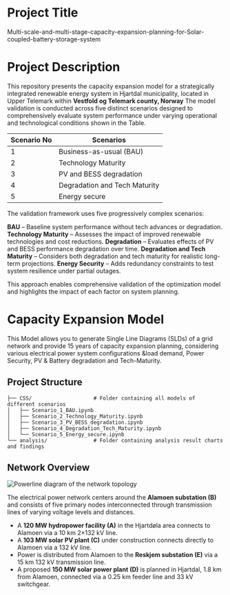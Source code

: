 # Project Title

 Multi-scale-and-multi-stage-capacity-expansion-planning-for-Solar-coupled-battery-storage-system

# Project Description

This repository presents the capacity expansion model for a strategically integrated renewable energy system in Hjartdal municipality, located in Upper Telemark within **Vestfold og Telemark county, Norway**
The model validation is conducted across five distinct scenarios designed to comprehensively evaluate system performance under varying operational and technological conditions shown in the Table.

| **Scenario No** | **Scenarios**                      |
|-----------------|------------------------------------|
| 1               | Business-as-usual (BAU)            |
| 2               | Technology Maturity                |
| 3               | PV and BESS degradation            |
| 4               | Degradation and Tech Maturity      |
| 5               | Energy secure                      |

The validation framework uses five progressively complex scenarios:

**BAU** – Baseline system performance without tech advances or degradation.
**Technology Maturity** – Assesses the impact of improved renewable technologies and cost reductions.
**Degradation** – Evaluates effects of PV and BESS performance degradation over time.
**Degradation and Tech Maturity** – Considers both degradation and tech maturity for realistic long-term projections.
**Energy Security** – Adds redundancy constraints to test system resilience under partial outages.

This approach enables comprehensive validation of the optimization model and highlights the impact of each factor on system planning.

# Capacity Expansion Model

This Model allows you to generate Single Line Diagrams (SLDs) of a grid network and provide 15 years of capacity expansion planning, considering various electrical power system configurations &load demand, Power Security, PV & Battery degradation and Tech-Maturity.

## Project Structure

```
├── CSS/                    # Folder containing all models of different scenarios
│   ├── Scenario_1_BAU.ipynb
│   ├── Scenario_2_Technology_Maturity.ipynb
│   ├── Scenario_3_PV_BESS_degradation.ipynb
│   ├── Scenario_4_Degradation_Tech_Maturity.ipynb
│   └── Scenario_5_Energy_secure.ipynb
└── analysis/               # Folder containing analysis result charts and findings
```
## Network Overview


![Powerline diagram of the network topology](images/topology.png)

The electrical power network centers around the **Alamoen substation (B)** and consists of five primary nodes interconnected through transmission lines of varying voltage levels and distances.

- A **120 MW hydropower facility (A)** in the Hjartdøla area connects to Alamoen via a 10 km 2×132 kV line.
- A **103 MW solar PV plant (C)** under construction connects directly to Alamoen via a 132 kV line.
- Power is distributed from Alamoen to the **Reskjem substation (E)** via a 15 km 132 kV transmission line.
- A proposed **150 MW solar power plant (D)** is planned in Hjartdal, 1.8 km from Alamoen, connected via a 0.25 km feeder line and 33 kV switchgear.


